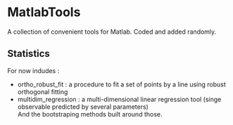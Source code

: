 # MatlabTools
A collection of convenient tools for Matlab. Coded and added randomly.

## Statistics
For now indudes :  
- ortho_robust_fit : a procedure to fit a set of points by a line using robust orthogonal fitting  
- multidim_regression : a multi-dimensional linear regression tool (singe observable predicted by several parameters)  
And the bootstraping methods built around those.
